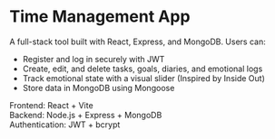 # Time Management App

A full-stack tool built with React, Express, and MongoDB. Users can:
- Register and log in securely with JWT
- Create, edit, and delete tasks, goals, diaries, and emotional logs
- Track emotional state with a visual slider (Inspired by Inside Out)
- Store data in MongoDB using Mongoose

Frontend: React + Vite  
Backend: Node.js + Express + MongoDB  
Authentication: JWT + bcrypt 